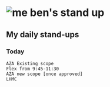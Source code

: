 # ![me](https://avatars2.githubusercontent.com/u/5232044?s=50&v=4) ben's stand up

## My daily stand-ups
    
### Today
    
    AZA Existing scope
    Flex from 9:45-11:30
    AZA new scope [once approved]
    LHMC
